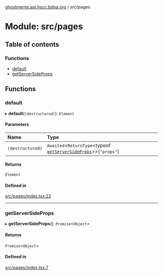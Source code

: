 [ghostmeme.api.hscc.bdpa.org][1] / src/pages

# Module: src/pages

## Table of contents

### Functions

- [default][2]
- [getServerSideProps][3]

## Functions

### default

▸ **default**(`(destructured)`): `Element`

#### Parameters

| Name             | Type                                                                   |
| :--------------- | :--------------------------------------------------------------------- |
| `(destructured)` | `Awaited`<`ReturnType`\<typeof [`getServerSideProps`][3]>>\[`"props"`] |

#### Returns

`Element`

#### Defined in

[src/pages/index.tsx:22][4]

---

### getServerSideProps

▸ **getServerSideProps**(): `Promise`<`Object`>

#### Returns

`Promise`<`Object`>

#### Defined in

[src/pages/index.tsx:7][5]

[1]: ../README.md
[2]: src_pages.md#default
[3]: src_pages.md#getserversideprops
[4]:
  https://github.com/nhscc/ghostmeme.api.hscc.bdpa.org/blob/331c113/src/pages/index.tsx#L22
[5]:
  https://github.com/nhscc/ghostmeme.api.hscc.bdpa.org/blob/331c113/src/pages/index.tsx#L7
